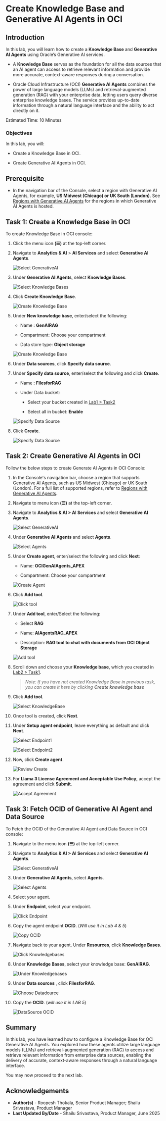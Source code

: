 # Create Knowledge Base and Generative AI Agents in OCI

## Introduction

In this lab, you will learn how to create a **Knowledge Base** and **Generative AI Agents** using Oracle’s Generative AI services.

- A **Knowledge Base** serves as the foundation for all the data sources that an AI agent can access to retrieve relevant information and provide more accurate, context-aware responses during a conversation.

- Oracle Cloud Infrastructure (OCI)  **Generative AI Agents** combines the power of large language models (LLMs) and retrieval-augmented generation (RAG) with your enterprise data, letting users query diverse enterprise knowledge bases. The service provides up-to-date information through a natural language interface and the ability to act directly on it.

Estimated Time: 10 Minutes

### Objectives

In this lab, you will:

- Create a Knowledge Base in OCI.

- Create Generative AI Agents in OCI.

## Prerequisite

- In the navigation bar of the Console, select a region with Generative AI Agents, for example, **US Midwest (Chicago) or UK South (London)**. See [Regions with Generative AI Agents](https://docs.oracle.com/en-us/iaas/Content/generative-ai-agents/overview.htm#regions) for the regions in which Generative AI Agents is hosted.

## Task 1: Create a Knowledge Base in OCI

To create Knowledge Base in OCI console:

1. Click the menu icon **(☰)** at the top-left corner.

2. Navigate to **Analytics & AI** > **AI Services** and select **Generative AI Agents**.

   ![Select GenerativeAI](images/gen-ai-tab.png " ")

3. Under **Generative AI Agents**, select **Knowledge Bases**.

    ![Select Knowledge Bases](images/select-knowledgebase.png " ")

4. Click **Create Knowledge Base**.

    ![Create Knowledge Base](images/create-knowledgebase.png " ")

5. Under **New knowledge base**, enter/select the following:

    - Name : **GenAIRAG**

    - Compartment: Choose your compartment

    - Data store type: **Object storage**

    ![Create Knowledge Base](images/new-knowledge-base.png " ")

6. Under **Data sources**, click **Specify data source**.

7. Under **Specify data source**, enter/select the following and click **Create**.

    - Name : **FilesforRAG**

    - Under Data bucket:

        - Select your bucket created in [Lab1 > Task2](?lab=1-configure-oci-keys#Task2:CreateaBucketinOCIObjectStorage)

        - Select all in bucket: **Enable**

    ![Specify Data Source](images/specify-data-source.png " ")

8. Click **Create**.

    ![Specify Data Source](images/create-knowledge-base.png " ")

## Task 2: Create Generative AI Agents in OCI

Follow the below steps to create Generate AI Agents in OCI Console:

1. In the Console's navigation bar, choose a region that supports Generative AI Agents, such as US Midwest (Chicago) or UK South (London). For a full list of supported regions, refer to [Regions with Generative AI Agents](https://docs.oracle.com/en-us/iaas/Content/generative-ai-agents/overview.htm#regions).

2. Navigate to menu icon **(☰)** at the top-left corner.

3. Navigate to **Analytics & AI > AI Services** and select **Generative AI Agents**.

   ![Select GenerativeAI](images/gen-ai-tab.png " ")

4. Under **Generative AI Agents** and select **Agents**.

    ![Select Agents](images/select-agents.png " ")

5. Under **Create agent**, enter/select the following and click **Next**:

    - Name: **OCIGenAlAgents_APEX**

    - Compartment: Choose your compartment

    ![Create Agent](images/create-agent.png " ")

6. Click **Add tool**.

    ![Click tool](images/add-tool1.png " ")

7. Under **Add tool**, enter/Select the following:

    - Select **RAG**

    - Name: **AIAgentsRAG_APEX**

    - Description: **RAG tool to chat with documents from OCl Object Storage**

    ![Add tool](images/select-rag-tool1.png " ")

8. Scroll down and choose your **Knowledge base**, which you created in [Lab2 > Task1](?lab=2-configure-kb-genai#Task1:CreateaKnowledgeBaseinOCI).

    >*Note: If you have not created Knowledge Base in previous task, you can create it here by clicking **Create knowledge base***

9. Click **Add tool**.

    ![Select KnowledgeBase](images/select-knowledge-base1.png " ")

10. Once tool is created, click **Next**.

11. Under **Setup agent endpoint**, leave everything as default and click **Next**.

    ![Select Endpoint1](images/setup-endpoint-1.png " ")

    ![Select Endpoint2](images/setup-endpoint-2.png " ")

12. Now, click **Create agent**.

    ![Review Create](images/review-and-create.png " ")

13. For **Llama 3 License Agreement and Acceptable Use Policy**, accept the agreement and click **Submit**.

    ![Accept Agreement](images/accept-llama3.png " ")

## Task 3: Fetch OCID of  Generative AI Agent and  Data Source

To Fetch the OCID of the Generative AI Agent and Data Source in OCI console:

1. Navigate to the menu icon **(☰)** at the top-left corner.

2. Navigate to **Analytics & AI > AI Services** and select **Generative AI Agents**.

   ![Select GenerativeAI](images/gen-ai-tab.png " ")

3. Under **Generative AI Agents**, select **Agents**.

    ![Select Agents](images/select-agents.png " ")

4. Select your agent.

5. Under **Endpoint**, select your endpoint.

    ![Click Endpoint](images/click-endpoint.png " ")

6. Copy the agent endpoint **OCID**. (*Will use it in Lab 4 & 5*)

    ![Copy OCID](images/endpoint-ocid2.png " ")

7. Navigate back to your agent. Under **Resources**, click **Knowledge Bases**.

    ![Click Knowledgebases](images/goto-knowledgebase.png " ")

8. Under **Knowledge Bases**, select your knowledge base:  **GenAIRAG**.

    ![Under Knowledgebases](images/click-genairag.png " ")

9. Under **Data sources** , click **FilesforRAG**.

    ![Choose Datadource](images/choose-datasource.png " ")

10. Copy the **OCID**. (*will use it in LAB 5*)

    ![DataSource OCID](images/ocid-filesforrag.png " ")

## Summary

In this lab, you have learned how to configure a Knowledge Base for OCI Generative AI Agents. You explored how these agents utilize large language models (LLMs) and retrieval-augmented generation (RAG) to access and retrieve relevant information from enterprise data sources, enabling the delivery of accurate, context-aware responses through a natural language interface.

You may now proceed to the next lab.

## Acknowledgements

- **Author(s)** - Roopesh Thokala, Senior Product Manager; Shailu Srivastava, Product Manager
- **Last Updated By/Date** - Shailu Srivastava, Product Manager, June 2025
